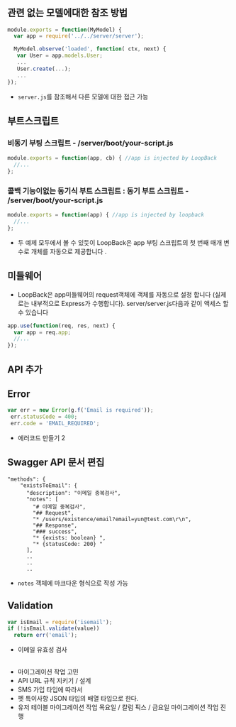 #

## 관련 없는 모델에대한 참조 방법

```javascript
module.exports = function(MyModel) {
  var app = require('../../server/server');

  MyModel.observe('loaded', function( ctx, next) {
   var User = app.models.User;
   ...
   User.create(...);
   ...
});
```

* `server.js`를 참조해서 다른 모델에 대한 접근 가능

## 부트스크립트
### 비동기 부팅 스크립트 - /server/boot/your-script.js
```javascript
module.exports = function(app, cb) { //app is injected by LoopBack
  //...
};
```
### 콜백 기능이없는 동기식 부트 스크립트 : 동기 부트 스크립트 - /server/boot/your-script.js

```javascript
module.exports = function(app) { //app is injected by loopback
  //...
};
```

* 두 예제 모두에서 볼 수 있듯이 LoopBack은 app 부팅 스크립트의 첫 번째 매개 변수로 개체를 자동으로 제공합니다 .

## 미들웨어
* LoopBack은 app미들웨어의 request객체에 객체를 자동으로 설정  합니다 (실제로는 내부적으로 Express가 수행합니다). server/server.js다음과 같이 액세스 할 수 있습니다

```javascript
app.use(function(req, res, next) {
  var app = req.app;
  //...
});
```

## API 추가

## Error

```javascript
var err = new Error(g.f('Email is required'));
 err.statusCode = 400;
 err.code = 'EMAIL_REQUIRED';
```
* 에러코드 만들기
2
## Swagger API 문서 편집

```
"methods": {
    "existsToEmail": {
      "description": "이메일 중복검사",
      "notes": [
        "# 이메일 중복검사",
        "## Request",
        "* /users/existence/email?email=yun@test.com\r\n",
        "## Response",
        "### success",
        "* {exists: boolean} ",
        "* {statusCode: 200} "
      ],
      ..
      ..
      ..
```

* `notes` 객체에 마크다운 형식으로 작성 가능

## Validation

```javascript
var isEmail = require('isemail');
if (!isEmail.validate(value))
  return err('email');
```
* 이메일 유효성 검사


##
* 마이그레이션 작업 고민
* API URL 규칙 지키기 / 설계
* SMS 가입 타입에 따라서
* 펫 특이사항 JSON 타입의 배열 타입으로 한다.
* 유저 테이블 마이그레이션 작업 목요일 / 칼럼 픽스 / 금요일 마이그레이션 작업 진행

